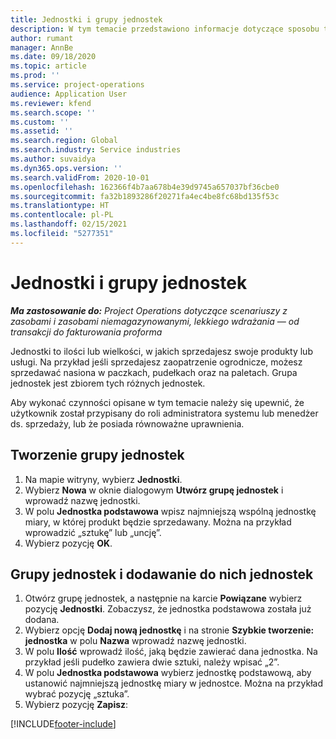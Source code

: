 ```yaml
---
title: Jednostki i grupy jednostek
description: W tym temacie przedstawiono informacje dotyczące sposobu tworzenia jednostek i grup jednostek w rozwiązaniu Dynamics 365 Project Operations.
author: rumant
manager: AnnBe
ms.date: 09/18/2020
ms.topic: article
ms.prod: ''
ms.service: project-operations
audience: Application User
ms.reviewer: kfend
ms.search.scope: ''
ms.custom: ''
ms.assetid: ''
ms.search.region: Global
ms.search.industry: Service industries
ms.author: suvaidya
ms.dyn365.ops.version: ''
ms.search.validFrom: 2020-10-01
ms.openlocfilehash: 162366f4b7aa678b4e39d9745a657037bf36cbe0
ms.sourcegitcommit: fa32b1893286f20271fa4ec4be8fc68bd135f53c
ms.translationtype: HT
ms.contentlocale: pl-PL
ms.lasthandoff: 02/15/2021
ms.locfileid: "5277351"
---
```

# <a name="units-and-unit-groups"></a>Jednostki i grupy jednostek

_**Ma zastosowanie do:** Project Operations dotyczące scenariuszy z zasobami i zasobami niemagazynowanymi, lekkiego wdrażania — od transakcji do fakturowania proforma_

Jednostki to ilości lub wielkości, w jakich sprzedajesz swoje produkty lub usługi. Na przykład jeśli sprzedajesz zaopatrzenie ogrodnicze, możesz sprzedawać nasiona w paczkach, pudełkach oraz na paletach. Grupa jednostek jest zbiorem tych różnych jednostek.

Aby wykonać czynności opisane w tym temacie należy się upewnić, że użytkownik został przypisany do roli administratora systemu lub menedżer ds. sprzedaży, lub że posiada równoważne uprawnienia.

## <a name="create-a-unit-group"></a>Tworzenie grupy jednostek

1. Na mapie witryny, wybierz **Jednostki**.
2. Wybierz **Nowa** w oknie dialogowym **Utwórz grupę jednostek** i wprowadź nazwę jednostki.
3. W polu **Jednostka podstawowa** wpisz najmniejszą wspólną jednostkę miary, w której produkt będzie sprzedawany. Można na przykład wprowadzić „sztukę” lub „uncję”.
4. Wybierz pozycję **OK**.

## <a name="add-units-to-a-unit-group"></a>Grupy jednostek i dodawanie do nich jednostek

1. Otwórz grupę jednostek, a następnie na karcie **Powiązane** wybierz pozycję **Jednostki**. Zobaczysz, że jednostka podstawowa została już dodana.
2. Wybierz opcję **Dodaj nową jednostkę** i na stronie **Szybkie tworzenie: jednostka** w polu **Nazwa** wprowadź nazwę jednostki.
3. W polu **Ilość** wprowadź ilość, jaką będzie zawierać dana jednostka. Na przykład jeśli pudełko zawiera dwie sztuki, należy wpisać „2”. 
4. W polu **Jednostka podstawowa** wybierz jednostkę podstawową, aby ustanowić najmniejszą jednostkę miary w jednostce. Można na przykład wybrać pozycję „sztuka”.
5. Wybierz pozycję **Zapisz**:


[!INCLUDE[footer-include](../includes/footer-banner.md)]